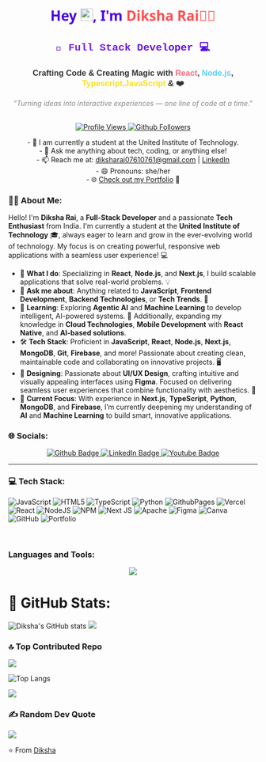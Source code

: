 <h1 align="center" style="font-family: 'Segoe UI', Tahoma, Geneva, Verdana, sans-serif; color: #4A00E0;">
  Hey 
  <img src="https://raw.githubusercontent.com/iampavangandhi/iampavangandhi/master/gifs/Hi.gif" height="25px" width="25px">, 
  I'm <span style="color:#FF4E50;">Diksha Rai👩‍💻</span>
</h1>

<h2 align="center" style="font-family: 'Courier New', Courier, monospace; background: linear-gradient(to right, #8E2DE2, #4A00E0); -webkit-background-clip: text; color: transparent;">
  🚀 Full Stack Developer 💻
</h2>

<h3 align="center" style="font-family: 'Poppins', sans-serif; color: #333;">
  Crafting Code &amp; Creating Magic with <span style="color:#FF6B81;">React</span>, <span style="color:#5BCEFA;">Node.js</span>, <span style="color:#F7DF1E;">Typescript,JavaScript</span> &amp; ❤️
</h3>

<p align="center" style="font-style: italic; color: #888;">
  "Turning ideas into interactive experiences — one line of code at a time."
</p>

<br>

<div align="center">
<!-- Profile Views Badge -->
  <a href="">
    <img src="https://komarev.com/ghpvc/?username=DikshaRai0761&label=Profile%20Views&color=blue&style=flat" alt="Profile Views"/>
  </a>
<!--   <a href="https://github.com/DikshaRai0761">
  <img src="https://profile-counter.glitch.me/DikshaRai0761/count.svg" alt="Profile Views"/>
</a> -->
  <a href="https://github.com/DikshaRai0761?tab=followers">
    <img src="https://img.shields.io/github/followers/DikshaRai0761?label=Followers&style=social" alt="Github Followers"/>
  </a>
  <p>
    - 🔭 I am currently a student at the United Institute of Technology. <br>
    - 💬 Ask me anything about tech, coding, or anything else!<br>
    - 📫 Reach me at: <a href="mailto:diksharai07610761@gmail.com">diksharai07610761@gmail.com</a> | <a href="https://www.linkedin.com/in/diksha-rai-553a92297/">LinkedIn</a><br>
    - 😄 Pronouns: she/her<br>
    - 🌐 <a href="https://diksharai0761.github.io/Portfolio/">Check out my Portfolio</a> 🌟
  </p>
</div>

### 🧑‍💻 About Me:

Hello! I'm **Diksha Rai**, a **Full-Stack Developer** and a passionate **Tech Enthusiast** from India. I'm currently a student at the **United Institute of Technology** 🎓, always eager to learn and grow in the ever-evolving world of technology. My focus is on creating powerful, responsive web applications with a seamless user experience! 💻

- 🔭 **What I do**: Specializing in **React**, **Node.js**, and **Next.js**, I build scalable applications that solve real-world problems. 💡
- 💬 **Ask me about**: Anything related to **JavaScript**, **Frontend Development**, **Backend Technologies**, or **Tech Trends**.  🤖
- 🌱 **Learning**: Exploring **Agentic AI** and **Machine Learning** to develop intelligent, AI-powered systems. 🚀 Additionally, expanding my knowledge in **Cloud Technologies**, **Mobile Development** with **React Native**, and **AI-based solutions**.
- 🛠️ **Tech Stack**: Proficient in **JavaScript**, **React**, **Node.js**, **Next.js**, **MongoDB**, **Git**, **Firebase**, and more! Passionate about creating clean, maintainable code and collaborating on innovative projects. 🖥️
- 🎨 **Designing**: Passionate about **UI/UX Design**, crafting intuitive and visually appealing interfaces using **Figma**. Focused on delivering seamless user experiences that combine functionality with aesthetics. 🌟
- 💼 **Current Focus**: With experience in **Next.js**, **TypeScript**, **Python**, **MongoDB**, and **Firebase**, I’m currently deepening my understanding of **AI** and **Machine Learning** to build smart, innovative applications.

### 🌐 Socials:

<div align="center">
  <a href="https://github.com/DikshaRai0761">
    <img src="https://img.shields.io/badge/Github-coral?style=for-the-badge&logo=Github&logoColor=white" alt="Github Badge"/>
  </a>
  <a href="https://www.linkedin.com/in/diksha-rai-553a92297/">
    <img src="https://img.shields.io/badge/LinkedIn-blue?style=for-the-badge&logo=linkedIn&logoColor=white" alt="LinkedIn Badge"/>
  </a>
  <a href="https://www.youtube.com/@Diksharai0761">
    <img src="https://img.shields.io/badge/Youtube-maroon?style=for-the-badge&logo=Youtube&logoColor=white" alt="Youtube Badge"/>
  </a>
</div>

---



 ### 💻 Tech Stack:
![JavaScript](https://img.shields.io/badge/javascript-%23323330.svg?style=for-the-badge&logo=javascript&logoColor=%23F7DF1E) 
![HTML5](https://img.shields.io/badge/html5-%23E34F26.svg?style=for-the-badge&logo=html5&logoColor=white) 
![TypeScript](https://img.shields.io/badge/typescript-%23007ACC.svg?style=for-the-badge&logo=typescript&logoColor=white) 
![Python](https://img.shields.io/badge/python-3670A0?style=for-the-badge&logo=python&logoColor=ffdd54) 
![GithubPages](https://img.shields.io/badge/github%20pages-121013?style=for-the-badge&logo=github&logoColor=white) 
![Vercel](https://img.shields.io/badge/vercel-%23000000.svg?style=for-the-badge&logo=vercel&logoColor=white) 
![React](https://img.shields.io/badge/react-%2320232a.svg?style=for-the-badge&logo=react&logoColor=%2361DAFB) 
![NodeJS](https://img.shields.io/badge/node.js-6DA55F?style=for-the-badge&logo=node.js&logoColor=white) 
![NPM](https://img.shields.io/badge/NPM-%23CB3837.svg?style=for-the-badge&logo=npm&logoColor=white) 
![Next JS](https://img.shields.io/badge/Next-black?style=for-the-badge&logo=next.js&logoColor=white) 
![Apache](https://img.shields.io/badge/apache-%23D42029.svg?style=for-the-badge&logo=apache&logoColor=white) 
![Figma](https://img.shields.io/badge/figma-%23F24E1E.svg?style=for-the-badge&logo=figma&logoColor=white) 
![Canva](https://img.shields.io/badge/Canva-%2300C4CC.svg?style=for-the-badge&logo=Canva&logoColor=white) 
![GitHub](https://img.shields.io/badge/github-%23121011.svg?style=for-the-badge&logo=github&logoColor=white) 
![Portfolio](https://img.shields.io/badge/Portfolio-%23000000.svg?style=for-the-badge&logo=firefox&logoColor=#FF7139)

<br clear="both">

### Languages and Tools:


<p align="center">
  <a href="https://skillicons.dev">
    <img src="https://skillicons.dev/icons?i=git,typescript,javascript,github,npm,nextjs,react,linux,mongodb,python,firebase,kubernetes,docker,c,cs,angular,apple,bootstrap,cloudflare,css,dart,discord,figma,flutter,gitlab,gmail,ai,instagram,linkedin,prisma,pycharm,redux,svg,twitter,vite,vscode" />
  </a>
</p>

# 🚀 GitHub Stats:
![Diksha's GitHub stats](https://github-readme-stats.vercel.app/api?username=DikshaRai&show_icons=true&theme=dark)
![](https://github-readme-activity-graph.vercel.app/graph?username=DikshaRai0761&bg_color=000000&color=ffffff&line=1100ff&point=ffffff&area=true&hide_border=true)

### 🔝 Top Contributed Repo
![](https://github-contributor-stats.vercel.app/api?username=DikshaRai0761&limit=5&theme=dark&combine_all_yearly_contributions=true)

![Top Langs](https://github-readme-stats.vercel.app/api/top-langs/?username=DikshaRai0761&theme=dark)

![](https://github-readme-streak-stats.herokuapp.com/?user=DikshaRai0761&theme=dark&hide_border=false)<br/>


### ✍️ Random Dev Quote
![](https://quotes-github-readme.vercel.app/api?type=horizontal&theme=radical)

⭐️ From <a href="https://github.com/DikshaRai0761#:~:text=Diksha,-DikshaRai0761%20%C2%B7%20she">Diksha</a> 
